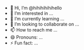 - 👋 Hi, I’m @hihihihihihello
- 👀 I’m interested in ...
- 🌱 I’m currently learning ...
- 💞️ I’m looking to collaborate on ...
- 📫 How to reach me ...
- 😄 Pronouns: ...
- ⚡ Fun fact: ...

<!---
hihihihihihello/hihihihihihello is a ✨ special ✨ repository because its `README.md` (this file) appears on your GitHub profile.
You can click the Preview link to take a look at your changes.
--->
